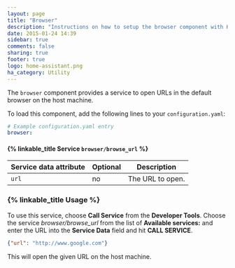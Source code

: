 ```yaml
---
layout: page
title: "Browser"
description: "Instructions on how to setup the browser component with Home Assistant."
date: 2015-01-24 14:39
sidebar: true
comments: false
sharing: true
footer: true
logo: home-assistant.png
ha_category: Utility
---
```



The `browser` component provides a service to open URLs in the default browser on the host machine.

To load this component, add the following lines to your `configuration.yaml`:

```yaml
# Example configuration.yaml entry
browser:
```

#### {% linkable_title Service `browser/browse_url` %} 

| Service data attribute | Optional | Description |
| ---------------------- | -------- | ----------- |
| `url`                  |       no | The URL to open.


### {% linkable_title Usage %}

To use this service, choose **Call Service** from the **Developer Tools**. Choose the service *browser/browse_url* from the list of **Available services:** and enter the URL into the **Service Data** field and hit **CALL SERVICE**.

```json
{"url": "http://www.google.com"}
```

This will open the given URL on the host machine.

